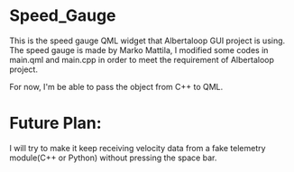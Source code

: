 # Speed_Gauge
This is the speed gauge QML widget that Albertaloop GUI project is using. The speed gauge is made by Marko Mattila, I modified some codes in main.qml and main.cpp in order to meet the requirement of Albertaloop project.

For now, I'm be able to pass the object from C++ to QML.

# Future Plan: 
I will try to make it keep receiving velocity data from a fake telemetry module(C++ or Python) without pressing the space bar.
